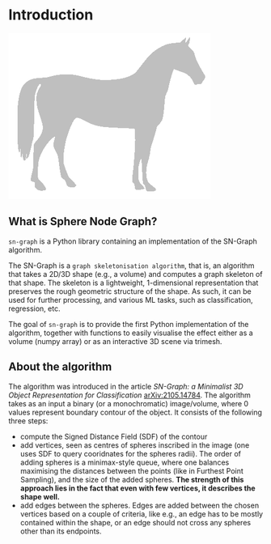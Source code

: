# Introduction

![Animation of adding spheres to the graph](https://raw.githubusercontent.com/alexandrainst/sn-graph/7-make-nice-docs/assets/horse_animation.gif)

## What is Sphere Node Graph?

`sn-graph` is a Python library containing an implementation of the SN-Graph algorithm.

The SN-Graph is a `graph skeletonisation algorithm`, that is, an algorithm that takes a 2D/3D shape (e.g., a volume) and computes a graph skeleton of that shape. The skeleton is a lightweight, 1-dimensional representation that preserves the rough geometric structure of the shape. As such, it can be used for further processing, and various ML tasks, such as classification, regression, etc.

The goal of `sn-graph` is to provide the first Python implementation of the algorithm, together with functions to easily visualise the effect either as a volume (numpy array) or as an interactive 3D scene via trimesh.

## About the algorithm

The algorithm was introduced in the article *SN-Graph: a Minimalist 3D Object Representation for Classification* [arXiv:2105.14784](https://arxiv.org/abs/2105.14784).
The algorithm takes as an input a binary (or a monochromatic) image/volume, where 0 values represent boundary contour of the object. It consists of the following three steps:

  - compute the Signed Distance Field (SDF) of the contour
  - add vertices, seen as centres of spheres inscribed in the image (one uses SDF to query cooridnates for the spheres radii). The order of adding spheres is a minimax-style queue, where one balances maximising the distances between the points (like in Furthest Point Sampling), and the size of the added spheres. **The strength of this approach lies in the fact that even with few vertices, it describes the shape well.**
  - add edges between the spheres. Edges are added between the chosen vertices based on a couple of criteria, like e.g., an edge has to be mostly contained within the shape, or an edge should not cross any spheres other than its endpoints.
